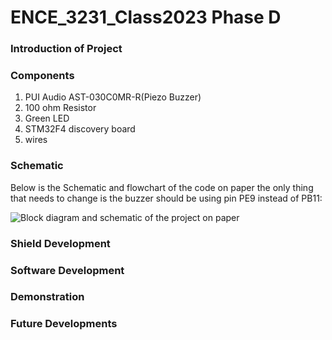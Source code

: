 # ENCE_3231_Class2023 Phase D

### Introduction of Project


### Components
1.  PUI Audio AST-030C0MR-R(Piezo Buzzer)
2.  100 ohm Resistor
3.  Green LED
4.  STM32F4 discovery board
5.  wires


### Schematic
Below is the Schematic and flowchart of the code on paper the only thing that needs to change is the buzzer should be using pin PE9 instead of PB11:

![Block diagram and schematic of the project on paper](https://github.com/Kkihamin/ENCE_3231_Class2023/assets/129350322/972aabb5-46ca-44a3-a927-305a9333196c)


### Shield Development


### Software Development


### Demonstration



### Future Developments





